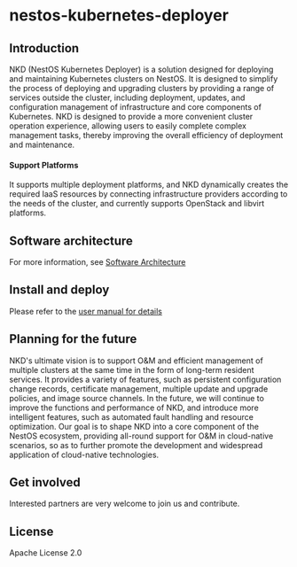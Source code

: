 # nestos-kubernetes-deployer

## Introduction

NKD (NestOS Kubernetes Deployer) is a solution designed for deploying and  maintaining Kubernetes clusters on NestOS. It is designed to simplify  the process of deploying and upgrading clusters by providing a range of  services outside the cluster, including deployment, updates, and  configuration management of infrastructure and core components of  Kubernetes. NKD is designed to provide a more convenient cluster  operation experience, allowing users to easily complete complex  management tasks, thereby improving the overall efficiency of deployment and maintenance. 

#### Support Platforms

It supports multiple deployment platforms, and NKD dynamically creates the required IaaS resources by connecting infrastructure providers  according to the needs of the cluster, and currently supports OpenStack  and libvirt platforms. 

## Software architecture

For more information, see [Software Architecture](docs/overall_design.md)

## Install and deploy

Please refer to the [user manual for details](docs/manual.md)

## Planning for the future

NKD's ultimate vision is to support O&M and efficient management of  multiple clusters at the same time in the form of long-term resident  services. It provides a variety of features, such as persistent  configuration change records, certificate management, multiple update  and upgrade policies, and image source channels. In the future, we will  continue to improve the functions and performance of NKD, and introduce  more intelligent features, such as automated fault handling and resource optimization. Our goal is to shape NKD into a core component of the  NestOS ecosystem, providing all-round support for O&M in  cloud-native scenarios, so as to further promote the development and  widespread application of cloud-native technologies. 

## Get involved

Interested partners are very welcome to join us and contribute. 

## License

Apache License 2.0
